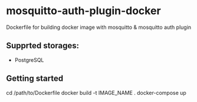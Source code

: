 # mosquitto-auth-plugin-docker
Dockerfile for building docker image with mosquitto & mosquitto auth plugin

## Supprted storages:

* PostgreSQL

## Getting started

cd /path/to/Dockerfile
docker build -t IMAGE_NAME .
docker-compose up


